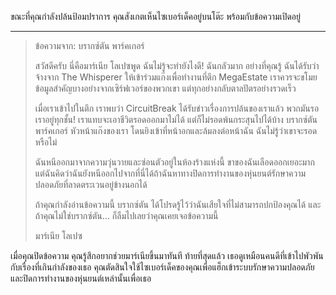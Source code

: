 ขณะที่คุณกำลังปล้นป้อมปราการ คุณสังเกตเห็นไซเบอร์เด็คอยู่บนโต๊ะ พร้อมกับข้อความเปิดอยู่

---

> ข้อความจาก: บรากซ์ตัน พาร์คเกอร์
>
> สวัสดีครับ นี่คือมาร์เนีย โลเปซพูด ฉันไม่รู้จะทำยังไงดี! ฉันกลัวมาก อย่างที่คุณรู้ ฉันได้รับว่าจ้างจาก The Whisperer ให้เข้าร่วมแก๊งเพื่อทำงานที่ตึก MegaEstate เราควรจะขโมยข้อมูลสำคัญบางอย่างจากเซิร์ฟเวอร์ของพวกเขา แต่ทุกอย่างกลับตาลปัตรอย่างรวดเร็ว
>
> เมื่อเราเข้าไปในตึก เราพบว่า CircuitBreak ได้รับข่าวเรื่องการปล้นของเราแล้ว พวกมันรอเราอยู่ทุกชั้น! เราแทบจะเอาชีวิตรอดออกมาไม่ได้ แต่ก็ไม่รอดพ้นกระสุนไปได้บ้าง บรากซ์ตัน พาร์คเกอร์ หัวหน้าแก๊งของเรา โดนยิงเข้าที่หน้าอกและล้มลงต่อหน้าฉัน ฉันไม่รู้ว่าเขาจะรอดหรือไม่
>
> ฉันหนีออกมาจากความวุ่นวายและซ่อนตัวอยู่ในห้องร้างแห่งนี้ ขาของฉันเลือดออกเยอะมาก แต่ฉันคิดว่าฉันยังหนีออกไปจากที่นี่ได้ถ้าฉันหาทางปิดการทำงานของหุ่นยนต์รักษาความปลอดภัยที่ลาดตระเวนอยู่ข้างนอกได้
>
> ถ้าคุณกำลังอ่านข้อความนี้ บรากซ์ตัน ได้โปรดรู้ไว้ว่าฉันเสียใจที่ไม่สามารถปกป้องคุณได้ และถ้าคุณไม่ใช่บรากซ์ตัน... ก็ลืมไปเลยว่าคุณเคยเจอข้อความนี้
>
> มาร์เนีย โลเปซ

เมื่อคุณปิดข้อความ คุณรู้สึกอยากช่วยมาร์เนียขึ้นมาทันที ท้ายที่สุดแล้ว เธอดูเหมือนคนดีที่เข้าไปพัวพันกับเรื่องที่เกินกำลังของเธอ คุณตัดสินใจใช้ไซเบอร์เด็คของคุณเพื่อแฮ็กเข้าระบบรักษาความปลอดภัยและปิดการทำงานของหุ่นยนต์เหล่านั้นเพื่อเธอ
